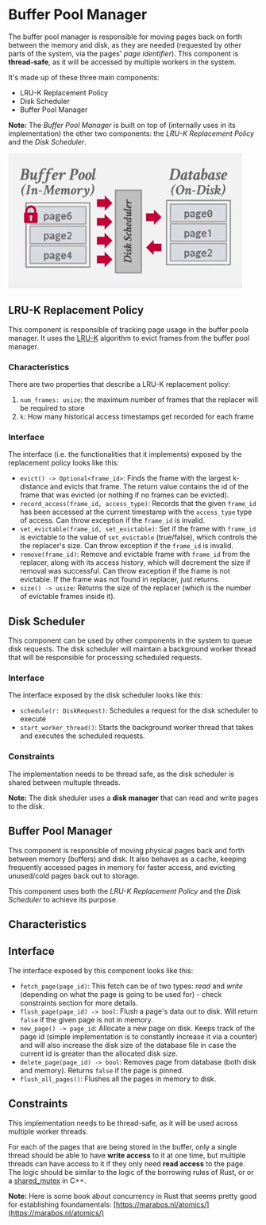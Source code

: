 # Buffer Pool Manager

The buffer pool manager is responsible for moving pages back on forth between the memory and disk, as they are needed (requested by other parts of the system, via the pages' *page identifier*). This component is **thread-safe**, as it will be accessed by multiple workers in the system.

It's made up of these three main components:
- LRU-K Replacement Policy
- Disk Scheduler
- Buffer Pool Manager

**Note:** The *Buffer Pool Manager* is built on top of (internally uses in its implementation) the other two components: the *LRU-K Replacement Policy* and the *Disk Scheduler*.

![Buffer Pool Diagram](images/buffer_pool_diagram.png)

## LRU-K Replacement Policy

This component is responsible of tracking page usage in the buffer poola manager. It uses the [LRU-K](https://www.cs.cmu.edu/~natassa/courses/15-721/papers/p297-o_neil.pdf) algorithm to evict frames from the buffer pool manager.

### Characteristics

There are two properties that describe a LRU-K replacement policy:
1. `num_frames: usize`: the maximum number of frames that the replacer will be required to store
2. `k`: How many historical access timestamps get recorded for each frame

### Interface

The interface (i.e. the functionalities that it implements) exposed by the replacement policy looks like this:
- `evict() -> Optional<frame_id>`: Finds the frame with the largest k-distance and evicts that frame. The return value contains the id of the frame that was evicted (or nothing if no frames can be evicted).
- `record_access(frame_id, access_type)`: Records that the given `frame_id` has been accessed at the current timestamp with the `access_type` type of access. Can throw exception if the `frame_id` is invalid.
- `set_evictable(frame_id, set_evictable)`: Set if the frame with `frame_id` is evictable to the value of `set_evictable` (true/false), which controls the the replacer's size. Can throw exception if the `frame_id` is invalid.
- `remove(frame_id)`: Remove and evictable frame with `frame_id` from the replacer, along with its access history, which will decrement the size if removal was successful. Can throw exception if the frame is not evictable. If the frame was not found in replacer, just returns.
- `size() -> usize`: Returns the size of the replacer (which is the number of evictable frames inside it).

## Disk Scheduler

This component can be used by other components in the system to queue disk requests. The disk scheduler will maintain a background worker thread that will be responsible for processing scheduled requests.

### Interface

The interface exposed by the disk scheduler looks like this:
- `schedule(r: DiskRequest)`: Schedules a request for the disk scheduler to execute
- `start_worker_thread()`: Starts the background worker thread that takes and executes the scheduled requests.

### Constraints

The implementation needs to be thread safe, as the disk scheduler is shared between multuple threads.

**Note:** The disk sheduler uses a **disk manager** that can read and write pages to the disk.

## Buffer Pool Manager

This component is responsible of moving physical pages back and forth between memory (buffers) and disk. It also behaves as a cache, keeping frequently accessed pages in memory for faster access, and evicting unused/cold pages back out to storage.

This component uses both the *LRU-K Replacement Policy* and the *Disk Scheduler* to achieve its purpose.

## Characteristics

## Interface

The interface exposed by this component looks like this:
- `fetch_page(page_id)`: This fetch can be of two types: *read* and *write* (depending on what the page is going to be used for) - check constraints section for more details.
- `flush_page(page_id) -> bool`: Flush a page's data out to disk. Will return `false` if the given page is not in memory.
- `new_page() -> page_id`: Allocate a new page on disk. Keeps track of the page id (simple implementation is to constantly increase it via a counter) and will also increase the disk size of the database file in case the current id is greater than the allocated disk size.
- `delete_page(page_id) -> bool`: Removes page from database (both disk and memory). Returns `false` if the page is pinned.
- `flush_all_pages()`: Flushes all the pages in memory to disk.

## Constraints

This implementation needs to be thread-safe, as it will be used across multiple worker threads.

For each of the pages that are being stored in the buffer, only a single thread should be able to have **write access** to it at one time, but multiple threads can have access to it if they only need **read access** to the page. The logic should be similar to the logic of the borrowing rules of Rust, or or a [shared_mutex](https://en.cppreference.com/w/cpp/thread/shared_mutex) in C++.

**Note:** Here is some book about concurrency in Rust that seems pretty good for establishing foundamentals: [https://marabos.nl/atomics/](https://marabos.nl/atomics/)
